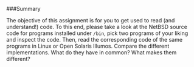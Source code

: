 ###Summary

The objective of this assignment is for you to get used to read (and understand!) code. To this end, please take a look at the NetBSD source code for programs installed under
`/bin`, pick two programs of your liking and inspect the code. Then, read the corresponding code of the same programs in Linux or Open Solaris Illumos. Compare the different implementations. What do they have in common? What makes them different?